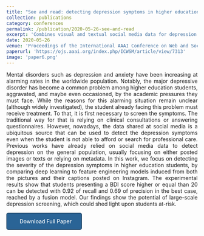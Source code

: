 ```yaml
---
title: "See and read: detecting depression symptoms in higher education students using multimodal social media data"
collection: publications
category: conferences
permalink: /publication/2020-05-26-see-and-read
excerpt: 'Combines visual and textual social media data for depression detection in students.'
date: 2020-05-26
venue: 'Proceedings of the International AAAI Conference on Web and Social Media'
paperurl: 'https://ojs.aaai.org/index.php/ICWSM/article/view/7313'
image: 'paper6.png'
---
```

<div style="text-align: justify;">
Mental disorders such as depression and anxiety have been increasing at alarming rates in the worldwide population. Notably, the major depressive disorder has become a common problem among higher education students, aggravated, and maybe even occasioned, by the academic pressures they must face. While the reasons for this alarming situation remain unclear (although widely investigated), the student already facing this problem must receive treatment. To that, it is first necessary to screen the symptoms. The traditional way for that is relying on clinical consultations or answering questionnaires. However, nowadays, the data shared at social media is a ubiquitous source that can be used to detect the depression symptoms even when the student is not able to afford or search for professional care. Previous works have already relied on social media data to detect depression on the general population, usually focusing on either posted images or texts or relying on metadata. In this work, we focus on detecting the severity of the depression symptoms in higher education students, by comparing deep learning to feature engineering models induced from both the pictures and their captions posted on Instagram. The experimental results show that students presenting a BDI score higher or equal than 20 can be detected with 0.92 of recall and 0.69 of precision in the best case, reached by a fusion model. Our findings show the potential of large-scale depression screening, which could shed light upon students at-risk.</div>

<a href="{{ page.paperurl }}" target="_blank" class="btn--download">
  <i class="fas fa-file-pdf"></i>Download Full Paper
</a>

<style>
.btn--download {
  display: inline-block;
  padding: 12px 25px;
  background-color: #2a6496;
  color: white !important;
  text-decoration: none;
  border-radius: 5px;
  transition: background-color 0.3s;
  font-weight: 500;
  margin-top: 15px;
  border: 2px solid #1d4568;
}

.btn--download:hover {
  background-color: #1d4568;
  text-decoration: none;
}

.btn--download i {
  margin-right: 8px;
}
</style>